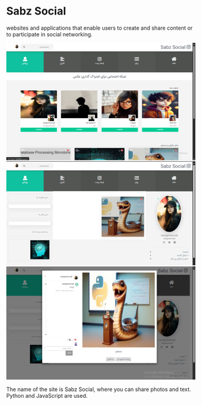 <h1>Sabz Social</h1>
<p>websites and applications that enable users to create and share content or to participate in social networking.</p>
<img src='https://github.com/shahmoradi-web/Social-Network/blob/master/Screenshot%20(4).png?raw=true' style='width:500px'>
<img src='https://github.com/shahmoradi-web/Social-Network/blob/master/Screenshot%20(5).png?raw=true' style='width:500px'>
<img src='https://github.com/shahmoradi-web/Social-Network/blob/master/Screenshot%20(6).png?raw=true' style='width:500px'>

<p>The name of the site is Sabz Social, where you can share photos and text. Python and JavaScript are used.</p>
